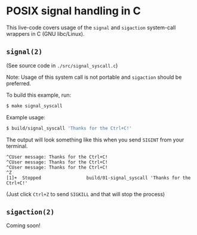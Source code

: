 # POSIX signal handling in C

This live-code covers usage of the `signal` and `sigaction` system-call wrappers in C (GNU libc/Linux).

## `signal(2)`

(See source code in `./src/signal_syscall.c`)

Note: Usage of this system call is not portable and `sigaction` should be preferred.

To build this example, run:
```bash
$ make signal_syscall
```

Example usage:
```bash
$ build/signal_syscall 'Thanks for the Ctrl+C!'
```

The output will look something like this when you send `SIGINT` from your terminal.
```
^CUser message: Thanks for the Ctrl+C!
^CUser message: Thanks for the Ctrl+C!
^CUser message: Thanks for the Ctrl+C!
^Z
[1]+  Stopped                 build/01-signal_syscall 'Thanks for the Ctrl+C!'
```

(Just click `Ctrl+Z` to send `SIGKILL` and that will stop the process)

## `sigaction(2)`

Coming soon!
